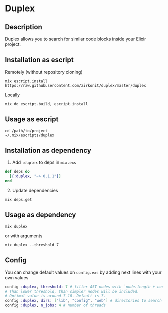 # Duplex

## Description

Duplex allows you to search for similar code blocks inside your Elixir project.

## Installation as escript
Remotely (without repository cloning)
```
mix escript.install https://raw.githubusercontent.com/zirkonit/duplex/master/duplex
```

Locally
```
mix do escript.build, escript.install
```

## Usage as escript
```
cd /path/to/project
~/.mix/escripts/duplex
```

## Installation as dependency

1. Add `:duplex` to deps in `mix.exs`

```elixir
def deps do
  [{:duplex, "~> 0.1.1"}]
end
```
2. Update dependencies

```
mix deps.get
```

## Usage as dependency

```
mix duplex
```

or with arguments

```
mix duplex --threshold 7
```

## Config

You can change default values on `config.exs` by adding next lines with your own values

```elixir
config :duplex, threshold: 7 # filter AST nodes with `node.length + node.depth >= threshold`
# Than lower threshold, than simpler nodes will be included.
# Optimal value is around 7-10. Default is 7.
config :duplex, dirs: ["lib", "config", "web"] # directories to search for Elixir source files
config :duplex, n_jobs: 4 # number of threads
```
